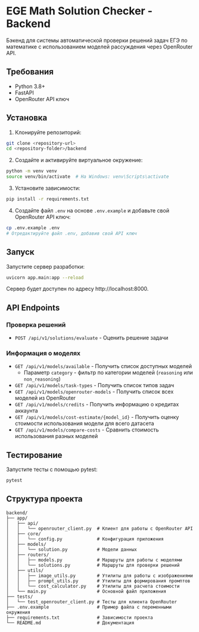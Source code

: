 # EGE Math Solution Checker - Backend

Бэкенд для системы автоматической проверки решений задач ЕГЭ по математике с использованием моделей рассуждения через OpenRouter API.

## Требования

- Python 3.8+
- FastAPI
- OpenRouter API ключ

## Установка

1. Клонируйте репозиторий:

```bash
git clone <repository-url>
cd <repository-folder>/backend
```

2. Создайте и активируйте виртуальное окружение:

```bash
python -m venv venv
source venv/bin/activate  # На Windows: venv\Scripts\activate
```

3. Установите зависимости:

```bash
pip install -r requirements.txt
```

4. Создайте файл `.env` на основе `.env.example` и добавьте свой OpenRouter API ключ:

```bash
cp .env.example .env
# Отредактируйте файл .env, добавив свой API ключ
```

## Запуск

Запустите сервер разработки:

```bash
uvicorn app.main:app --reload
```

Сервер будет доступен по адресу http://localhost:8000.

## API Endpoints

### Проверка решений

- `POST /api/v1/solutions/evaluate` - Оценить решение задачи

### Информация о моделях

- `GET /api/v1/models/available` - Получить список доступных моделей
  - Параметр `category` - фильтр по категории моделей (`reasoning` или `non_reasoning`)
- `GET /api/v1/models/task-types` - Получить список типов задач
- `GET /api/v1/models/openrouter-models` - Получить список всех моделей из OpenRouter
- `GET /api/v1/models/credits` - Получить информацию о кредитах аккаунта
- `GET /api/v1/models/cost-estimate/{model_id}` - Получить оценку стоимости использования модели для всего датасета
- `GET /api/v1/models/compare-costs` - Сравнить стоимость использования разных моделей

## Тестирование

Запустите тесты с помощью pytest:

```bash
pytest
```

## Структура проекта

```
backend/
├── app/
│   ├── api/
│   │   └── openrouter_client.py  # Клиент для работы с OpenRouter API
│   ├── core/
│   │   └── config.py             # Конфигурация приложения
│   ├── models/
│   │   └── solution.py           # Модели данных
│   ├── routers/
│   │   ├── models.py             # Маршруты для работы с моделями
│   │   └── solutions.py          # Маршруты для проверки решений
│   ├── utils/
│   │   ├── image_utils.py        # Утилиты для работы с изображениями
│   │   ├── prompt_utils.py       # Утилиты для формирования промптов
│   │   └── cost_calculator.py    # Утилиты для расчета стоимости
│   └── main.py                   # Основной файл приложения
├── tests/
│   └── test_openrouter_client.py # Тесты для клиента OpenRouter
├── .env.example                  # Пример файла с переменными окружения
├── requirements.txt              # Зависимости проекта
└── README.md                     # Документация
```

